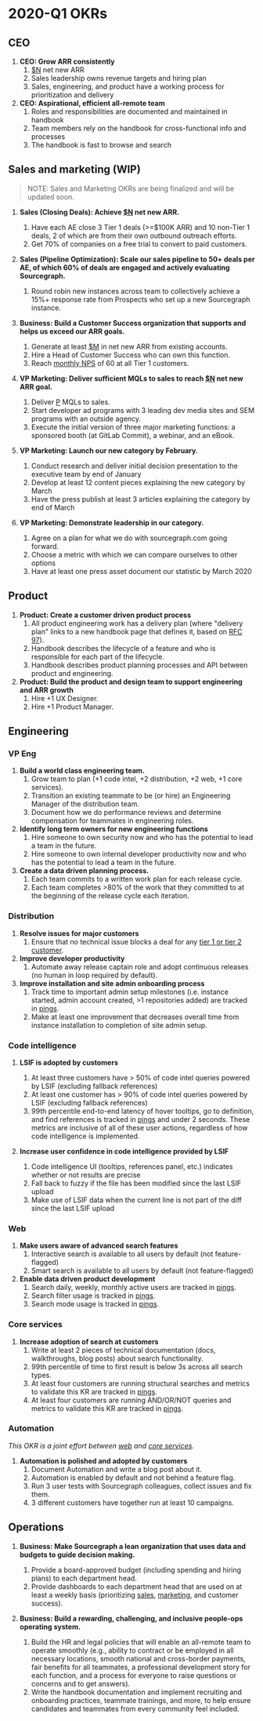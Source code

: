 # 2020-Q1 OKRs

## CEO

1. **CEO: Grow ARR consistently**
   1. [$N][N] net new ARR
   1. Sales leadership owns revenue targets and hiring plan
   1. Sales, engineering, and product have a working process for prioritization and delivery
1. **CEO: Aspirational, efficient all-remote team**
   1. Roles and responsibilities are documented and maintained in handbook
   1. Team members rely on the handbook for cross-functional info and processes
   1. The handbook is fast to browse and search

## Sales and marketing (WIP)

> NOTE: Sales and Marketing OKRs are being finalized and will be updated soon.

1. **Sales (Closing Deals): Achieve [$N][N] net new ARR.**
   1. Have each AE close 3 Tier 1 deals (>=$100K ARR) and 10 non-Tier 1 deals, 2 of which are from their own outbound outreach efforts.
   1. Get 70% of companies on a free trial to convert to paid customers.
1. **Sales (Pipeline Optimization): Scale our sales pipeline to 50+ deals per AE, of which 60% of deals are engaged and actively evaluating Sourcegraph.**
   1. Round robin new instances across team to collectively achieve a 15%+ response rate from Prospects who set up a new Sourcegraph instance.

1. **Business: Build a Customer Success organization that supports and helps us exceed our ARR goals.**
   1. Generate at least [$M][M] in net new ARR from existing accounts.
   1. Hire a Head of Customer Success who can own this function.
   1. Reach [monthly NPS](https://sourcegraph.looker.com/dashboards/128) of 60 at all Tier 1 customers.
1. **VP Marketing: Deliver sufficient MQLs to sales to reach [$N][N] net new ARR goal.**
   1. Deliver [P][P] MQLs to sales.
   1. Start developer ad programs with 3 leading dev media sites and SEM programs with an outside agency.
   1. Execute the initial version of three major marketing functions: a sponsored booth (at GitLab Commit), a webinar, and an eBook.
1. **VP Marketing: Launch our new category by February.**
   1. Conduct research and deliver initial decision presentation to the executive team by end of January
   1. Develop at least 12 content pieces explaining the new category by March
   1. Have the press publish at least 3 articles explaining the category by end of March
1. **VP Marketing: Demonstrate leadership in our category.**
   1. Agree on a plan for what we do with sourcegraph.com going forward.
   1. Choose a metric with which we can compare ourselves to other options
   1. Have at least one press asset document our statistic by March 2020

## Product

1. **Product: Create a customer driven product process**
   1. All product engineering work has a delivery plan (where "delivery plan" links to a new handbook page that defines it, based on [RFC 97](https://docs.google.com/document/d/1cZ7JIVuRWrF2MxwDdH36SC7zOyT2qJf9AMUd9Wc9_aY/edit#heading=h.dkow31it1qt1)).
   1. Handbook describes the lifecycle of a feature and who is responsible for each part of the lifecycle.
   1. Handbook describes product planning processes and API between product and engineering.
1. **Product: Build the product and design team to support engineering and ARR growth**
   1. Hire +1 UX Designer.
   1. Hire +1 Product Manager.

## Engineering

### VP Eng

1. **Build a world class engineering team.**
   1. Grow team to plan (+1 code intel, +2 distribution, +2 web, +1 core services).
   1. Transition an existing teammate to be (or hire) an Engineering Manager of the distribution team.
   1. Document how we do performance reviews and determine compensation for teammates in engineering roles.
1. **Identify long term owners for new engineering functions**
   1. Hire someone to own security now and who has the potential to lead a team in the future.
   1. Hire someone to own internal developer productivity now and who has the potential to lead a team in the future.
1. **Create a data driven planning process.**
   1. Each team commits to a written work plan for each release cycle.
   1. Each team completes >80% of the work that they committed to at the beginning of the release cycle each iteration.

### Distribution

1. **Resolve issues for major customers**
   1. Ensure that no technical issue blocks a deal for any [tier 1 or tier 2 customer](https://sourcegraph.looker.com/dashboards/132).
1. **Improve developer productivity**
   1. Automate away release captain role and adopt continuous releases (no human in loop required by default).
1. **Improve installation and site admin onboarding process**
   1. Track time to important admin setup milestones (i.e. instance started, admin account created, >1 repositories added) are tracked in [pings](https://docs.sourcegraph.com/admin/pings).
   1. Make at least one improvement that decreases overall time from instance installation to completion of site admin setup.

### Code intelligence

1. **LSIF is adopted by customers**
   1. At least three customers have > 50% of code intel queries powered by LSIF (excluding fallback references)
   1. At least one customer has > 90% of code intel queries powered by LSIF (excluding fallback references)
   1. 99th percentile end-to-end latency of hover tooltips, go to definition, and find references is tracked in [pings](https://docs.sourcegraph.com/admin/pings) and under 2 seconds. These metrics are inclusive of all of these user actions, regardless of how code intelligence is implemented.

1. **Increase user confidence in code intelligence provided by LSIF**
   1. Code intelligence UI (tooltips, references panel, etc.) indicates whether or not results are precise
   1. Fall back to fuzzy if the file has been modified since the last LSIF upload
   1. Make use of LSIF data when the current line is not part of the diff since the last LSIF upload

### Web

1. **Make users aware of advanced search features**
   1. Interactive search is available to all users by default (not feature-flagged)
   1. Smart search is available to all users by default (not feature-flagged)
1. **Enable data driven product development**
   1. Search daily, weekly, monthly active users are tracked in [pings](https://docs.sourcegraph.com/admin/pings).
   1. Search filter usage is tracked in [pings](https://docs.sourcegraph.com/admin/pings).
   1. Search mode usage is tracked in [pings](https://docs.sourcegraph.com/admin/pings).

### Core services

1. **Increase adoption of search at customers**
   1. Write at least 2 pieces of technical documentation (docs, walkthroughs, blog posts) about search functionality.
   1. 99th percentile of time to first result is below 3s across all search types.
   1. At least four customers are running structural searches and metrics to validate this KR are tracked in [pings](https://docs.sourcegraph.com/admin/pings).
   1. At least four customers are running AND/OR/NOT queries and metrics to validate this KR are tracked in [pings](https://docs.sourcegraph.com/admin/pings).

### Automation

_This OKR is a joint effort between [web](#web) and [core services](#core-servies)._

1. **Automation is polished and adopted by customers**
   1. Document Automation and write a blog post about it.
   1. Automation is enabled by default and not behind a feature flag.
   1. Run 3 user tests with Sourcegraph colleagues, collect issues and fix them.
   1. 3 different customers have together run at least 10 campaigns.

## Operations

1. **Business: Make Sourcegraph a lean organization that uses data and budgets to guide decision making.**
   1. Provide a board-approved budget (including spending and hiring plans) to each department head.
   1. Provide dashboards to each department head that are used on at least a weekly basis (prioritizing [sales](https://sourcegraph.looker.com/dashboards/123), [marketing](https://sourcegraph.looker.com/dashboards/118), and customer success).

1. **Business: Build a rewarding, challenging, and inclusive people-ops operating system.**
   1. Build the HR and legal policies that will enable an all-remote team to operate smoothly (e.g., ability to contract or be employed in all necessary locations, smooth national and cross-border payments, fair benefits for all teammates, a professional development story for each function, and a process for everyone to raise questions or concerns and to get answers).
   1. Write the handbook documentation and implement recruiting and onboarding practices, teammate trainings, and more, to help ensure candidates and teammates from every community feel included.

[N]: https://docs.google.com/document/d/1yndPaKSiB4Jq6J6cwGzcIUBSIupPOySHUHsOF2ipqFo/edit#bookmark=kix.n8t17z6iyawc
[M]: https://docs.google.com/document/d/1yndPaKSiB4Jq6J6cwGzcIUBSIupPOySHUHsOF2ipqFo/edit#bookmark=id.vwn1af52n0ns
[P]: https://docs.google.com/document/d/1yndPaKSiB4Jq6J6cwGzcIUBSIupPOySHUHsOF2ipqFo/edit#bookmark=id.xdw01fsaehfy
